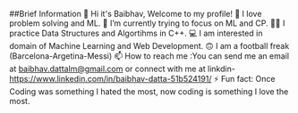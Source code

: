 ##Brief Information
👋 Hi it's Baibhav, Welcome to my profile!
👀 I love problem solving and ML.
🌱 I’m currently trying to focus on ML and CP.
👩‍💻 I practice Data Structures and Algortihms in C++.
💻 I am interested in domain of Machine Learning and Web Development.
🙃 I am a football freak (Barcelona-Argetina-Messi)
📫 How to reach me :You can send me an email at baibhav.dattalm@gmail.com or connect with me at linkdin- https://www.linkedin.com/in/baibhav-datta-51b524191/ 
⚡ Fun fact: Once Coding was something I hated the most, now coding is something I love the most.

